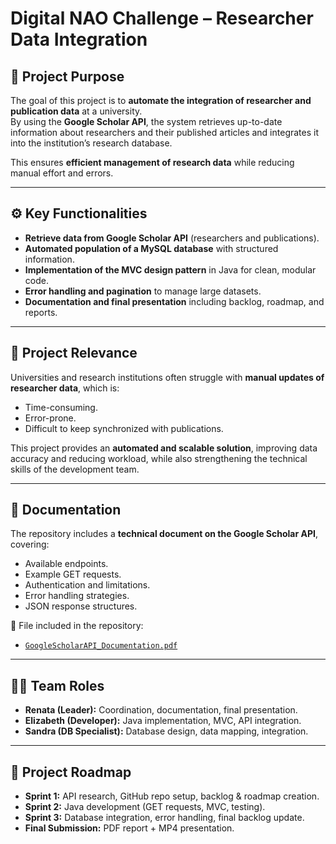 # Digital NAO Challenge – Researcher Data Integration

## 📌 Project Purpose
The goal of this project is to **automate the integration of researcher and publication data** at a university.  
By using the **Google Scholar API**, the system retrieves up-to-date information about researchers and their published articles and integrates it into the institution’s research database.  

This ensures **efficient management of research data** while reducing manual effort and errors.

---

## ⚙️ Key Functionalities
- **Retrieve data from Google Scholar API** (researchers and publications).  
- **Automated population of a MySQL database** with structured information.  
- **Implementation of the MVC design pattern** in Java for clean, modular code.  
- **Error handling and pagination** to manage large datasets.  
- **Documentation and final presentation** including backlog, roadmap, and reports.  

---

## 🎯 Project Relevance
Universities and research institutions often struggle with **manual updates of researcher data**, which is:  
- Time-consuming.  
- Error-prone.  
- Difficult to keep synchronized with publications.  

This project provides an **automated and scalable solution**, improving data accuracy and reducing workload, while also strengthening the technical skills of the development team.

---

## 📑 Documentation
The repository includes a **technical document on the Google Scholar API**, covering:  
- Available endpoints.  
- Example GET requests.  
- Authentication and limitations.  
- Error handling strategies.  
- JSON response structures.  

📂 File included in the repository:  
- [`GoogleScholarAPI_Documentation.pdf`](GoogleScholarAPI_Documentation.pdf)

---

## 👩‍💻 Team Roles
- **Renata (Leader):** Coordination, documentation, final presentation.  
- **Elizabeth (Developer):** Java implementation, MVC, API integration.  
- **Sandra (DB Specialist):** Database design, data mapping, integration.  

---

## 🚀 Project Roadmap
- **Sprint 1:** API research, GitHub repo setup, backlog & roadmap creation.  
- **Sprint 2:** Java development (GET requests, MVC, testing).  
- **Sprint 3:** Database integration, error handling, final backlog update.  
- **Final Submission:** PDF report + MP4 presentation.  

